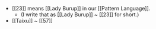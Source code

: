- [[23]] means [[Lady Burup]] in our [[Pattern Language]].
  - (I write that as [[Lady Burup]] ~ [[23]] for short.)
- [[Taixu]] ~ [[57]]

